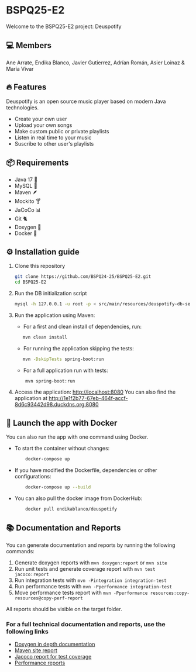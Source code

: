 # BSPQ25-E2

Welcome to the BSPQ25-E2 project: Deuspotify

## 💻 Members

Ane Arrate, Endika Blanco, Javier Gutierrez, Adrían Román, Asier Loinaz & María Vivar

## 🔥 Features

Deuspotify is an open source music player based on modern Java technologies.

- Create your own user
- Upload your own songs
- Make custom public or private playlists
- Listen in real time to your music
- Suscribe to other user's playlists

## 📦 Requirements

- Java 17 🍵
- MySQL 🐬
- Maven 🪶
- Mockito 🍸
- JaCoCo 📊
- Git 🐈
- Doxygen 📖
- Docker 🐋

## ⚙️ Installation guide

1. Clone this repository

    ```bash
    git clone https://github.com/BSPQ24-25/BSPQ25-E2.git
    cd BSPQ25-E2
2. Run the DB initialization script

    ```bash
    mysql -h 127.0.0.1 -u root -p < src/main/resources/deuspotify-db-setup.sql

3. Run the application using Maven:

    - For a first and clean install of dependencies, run:

     ``` bash
        mvn clean install
     ```

    - For running the application skipping the tests:

     ``` bash
        mvn -DskipTests spring-boot:run
     ```

    - For a full application run with tests:

    ``` bash
        mvn spring-boot:run
    ```

4. Access the application: <http://localhost:8080>
You can also find the application at <http://1e1f2b77-67eb-464f-accf-8d6c93442d98.duckdns.org:8080>

## 🐋 Launch the app with Docker

You can also run the app with one command using Docker.

- To start the container without changes:

    ``` bash
        docker-compose up
    ```

- If you have modified the Dockerfile, dependencies or other configurations:

    ``` bash
        docker-compose up --build 
    ```

- You can also pull the docker image from DockerHub:

    ``` bash
        docker pull endikablanco/deuspotify
    ```

## 📚 Documentation and Reports

You can generate documentation and reports by running the following commands:

1. Generate doxygen reports with `mvn doxygen:report` or `mvn site`
2. Run unit tests and generate coverage report with `mvn test jacoco:report`
3. Run integration tests with `mvn -Pintegration integration-test`
4. Run performance tests with `mvn -Pperformance integration-test`
5. Move performance tests report with `mvn -Pperformance resources:copy-resources@copy-perf-report`

All reports should be visible on the target folder.

### For a full technical documentation and reports, use the following links

- [Doxygen in depth documentation](https://bspq24-25.github.io/BSPQ25-E2/doxygen/html/)
- [Maven site report](https://bspq24-25.github.io/BSPQ25-E2/site/)
- [Jacoco report for test coverage](https://bspq24-25.github.io/BSPQ25-E2/site/jacoco)
- [Performance reports](https://bspq24-25.github.io/BSPQ25-E2/perf/perf-report.html)
